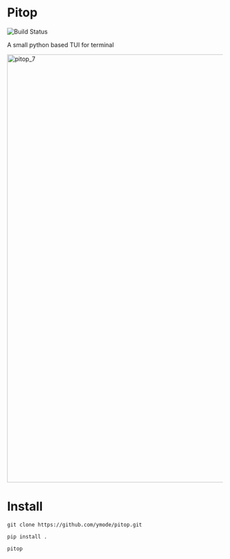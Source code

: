 # Pitop
![Build Status](https://github.com/ymode/pitop/actions/workflows/python-app.yml/badge.svg)

A small python based TUI for terminal



<img width="1001" alt="pitop_7" src="https://github.com/ymode/pitop/assets/5312047/d725b6e6-7f69-4b40-9d17-caafaae55481">


# Install

```git clone https://github.com/ymode/pitop.git```

```pip install . ```

```pitop```
